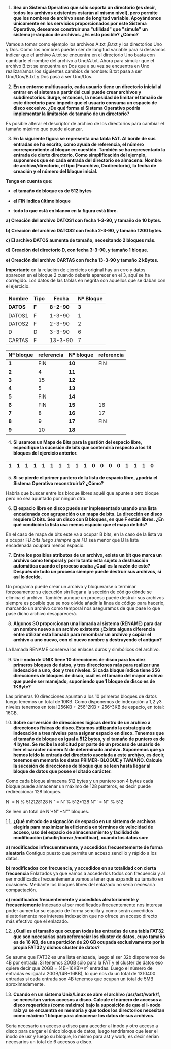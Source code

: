 1. **Sea un Sistema Operativo que sólo soporta un directorio (es decir, todos los archivos existentes estarán al mismo nivel), pero permite que los nombres de archivo sean de longitud variable. Apoyándonos únicamente en los servicios proporcionados por este Sistema Operativo, deseamos construir una "utilidad" que "simule" un sistema jerárquico de archivos. ¿Es esto posible? ¿Cómo?**

Vamos a tomar como ejemplo los archivos A.txt ,B.txt y los directorios Uno y Dos. Como los nombres pueden ser de longitud variable para si deseamos indicar que el archivo A.txt se encuentra en el directorio Uno basta con cambiarle el nombre del archivo a Uno/A.txt. Ahora para simular que el archivo B.txt se encuentra en Dos que a su vez se encuentra en Uno realizaríamos los siguientes cambios de nombre: B.txt pasa a ser Uno/Dos/B.txt y Dos pasa a ser Uno/Dos.

2. **En un entorno multiusuario, cada usuario tiene un directorio inicial al entrar en el sistema a partir del cual puede crear archivos y subdirectorios. Surge, entonces, la necesidad de limitar el tamaño de este directorio para impedir que el usuario consuma un espacio de disco excesivo. ¿De qué forma el Sistema Operativo podría implementar la limitación de tamaño de un directorio?**

Es posible alterar el descriptor de archivo de los directorios para cambiar el tamaño máximo que puede alcanzar.

3. **En la siguiente figura se representa una tabla FAT. Al borde de sus entradas se ha escrito, como ayuda de referencia, el número correspondiente al bloque en cuestión. También se ha representado la entrada de cierto directorio. Como simplificación del ejemplo, suponemos que en cada entrada del directorio se almacena: Nombre de archivo/directorio, el tipo (F=archivo, D=directorio), la fecha de creación y el número del bloque inicial.**

**Tenga en cuenta que:**

- **el tamaño de bloque es de 512 bytes**

- **el FIN indica último bloque**

- **todo lo que está en blanco en la figura está libre.**

**a) Creación del archivo DATOS1 con fecha 1-3-90, y tamaño de 10 bytes.**

**b) Creación del archivo DATOS2 con fecha 2-3-90, y tamaño 1200 bytes.**

**c) El archivo DATOS aumenta de tamaño, necesitando 2 bloques más.**

**d) Creación del directorio D, con fecha 3-3-90, y tamaño 1 bloque.**

**e) Creación del archivo CARTAS con fecha 13-3-90 y tamaño 2 kBytes.**

**Importante** en la relación de ejercicios original hay un erro y datos aparecen en el bloque 2 cuando debería aparecer en el 3, aquí se ha corregido. Los datos de las tablas en negrita son aquellos que se daban con el ejercicio.

|Nombre|Tipo|Fecha|Nº Bloque|
|-|-|-|-|
| **DATOS** | **F** | **8-2-90** | **3** |
| DATOS1 | F | 1-3-90 |1|
| DATOS2 | F | 2-3-90 |2|
| D | D | 3-3-90 |6|
| CARTAS | F | 13-3-90 |7|

|Nº bloque|referencia|Nº bloque|referencia|
|-|-|-|-|
| **1** | FIN | **10**| FIN |
| **2** | 4 | **11**| |
| **3** |15 | **12**| |
| **4** | 5 | **13**| |
| **5** | FIN | **14**| |
| **6** | FIN | **15**|16 |
| **7** | 8 | **16**|17 |
| **8** | 9 | **17**|FIN |
| **9** |10 | **18**| |

4. **Si usamos un Mapa de Bits para la gestión del espacio libre, especifique la sucesión de bits que contendría respecto a los 18 bloques del ejercicio anterior.**

|1|1|1|1|1|1|1|1|1|1|0|0|0|0|1|1|1|0|
|-|-|-|-|-|-|-|-|-|-|-|-|-|-|-|-|-|-|

5. **Si se pierde el primer puntero de la lista de espacio libre, ¿podría el Sistema Operativo reconstruirla? ¿Cómo?**

Habria que buscar entre los bloque libres aquél que apunte a otro bloque pero no sea apuntado por ningún otro.

6. **El espacio libre en disco puede ser implementado usando una lista encadenada con agrupación o un mapa de bits. La dirección en disco requiere D bits. Sea un disco con B bloques, en que F están libres. ¿En qué condición la lista usa menos espacio que el mapa de bits?**

En el caso de mapa de bits este va a ocupar B bits, en la caso de la lista va a ocupar F*D bits luego siempre que F*D sea menor que B la lista encadenada ocupará menos espacio.

7. **Entre los posibles atributos de un archivo, existe un bit que marca un archivo como temporal y por lo tanto esta sujeto a destrucción automática cuando el proceso acaba ¿Cuál es la razón de esto? Después de todo un proceso siempre puede destruir sus archivos, si así lo decide.**

Un programa puede crear un archivo y bloquerarse o terminar forzosamente su ejecución sin llegar a la sección de código dónde se elimina el archivo. También aunque un proceso puede destruir sus archivos siempre es posible que se nos olvide añadir la línea de código para hacerlo, marcando un archivo como temporal nos aseguramos de que pase lo que pase dicho archivo desaparecerá.

8. **Algunos SO proporcionan una llamada al sistema (RENAME) para dar un nombre nuevo a un archivo existente ¿Existe alguna diferencia entre utilizar esta llamada para renombrar un archivo y copiar el archivo a uno nuevo, con el nuevo nombre y destruyendo el antiguo?**

La llamada RENAME conserva los enlaces duros y simbólicos del archivo.

9. **Un i-nodo de UNIX tiene 10 direcciones de disco para los diez primeros bloques de datos, y tres direcciones más para realizar una indexación a uno, dos y tres niveles. Si cada bloque índice tiene 256 direcciones de bloques de disco, cuál es el tamaño del mayor archivo que puede ser manejado, suponiendo que 1 bloque de disco es de 1KByte?**

Las primeras 10 direcciones apuntan a los 10 primeros bloques de datos luego tenemos un total de 10KB.
Como disponemos de indexación a 1,2 y3 niveles tenemos en total 256KB + 256^2KB + 256^3KB de espacio, en total: 16GB.

10. **Sobre conversión de direcciones lógicas dentro de un archivo a direcciones físicas de disco. Estamos utilizando la estrategia de indexación a tres niveles para asignar espacio en disco. Tenemos que el tamaño de bloque es igual a 512 bytes, y el tamaño de puntero es de 4 bytes. Se recibe la solicitud por parte de un proceso de usuario de leer el carácter número N de determinado archivo. Suponemos que ya hemos leído la entrada del directorio asociada a este archivo, es decir, tenemos en memoria los datos PRIMER- BLOQUE y TAMAÑO. Calcule la sucesión de direcciones de bloque que se leen hasta llegar al bloque de datos que posee el citado carácter.**

Como cada bloque almacena 512 bytes y un puntero son 4 bytes cada bloque puede almacenar un máximo de 128 punteros, es decir puede redireccionar 128 bloques.

N'   = N   % 512*128*128
N''  = N'  % 512*128
N''' = N'' % 512

Se leen un total de N'+N''+N''' bloques.

11. **¿Qué método de asignación de espacio en un sistema de archivos elegiría para maximizar la eficiencia en términos de velocidad de acceso, uso del espacio de almacenamiento y facilidad de modificación (añadir/borrar /modificar), cuando los datos son:**

**a) modificados infrecuentemente, y accedidos frecuentemente de forma aleatoria** Contiguo puesto que permite un acceso sencillo y rápido a los datos.

**b) modificados con frecuencia, y accedidos en su totalidad con cierta frecuencia** Enlazados ya que vamos a accederlos todos con frecuencia y al ser modificados frecuentemente vamos a tener que expandir su tamaño en ocasiones. Mediante los bloques libres del enlazado no sería necesaria compactación.

**c) modificados frecuentemente y accedidos aleatoriamente y frecuentemente** Indexado al ser modificados frecuentemente nos interesa poder aumentar su espacio de forma sencilla y como serán accedidos aleatoriamente nos interesa indexación que no ofrece un acceso directo más efectivo que el enlazado.

12. **¿Cuál es el tamaño que ocupan todas las entradas de una tabla FAT32 que son necesarias para referenciar los cluster de datos, cuyo tamaño es de 16 KB, de una partición de 20 GB ocupada exclusivamente por la propia FAT32 y dichos cluster de datos?**

Se asume que FAT32 es una lista enlazada, luego al ser 32b disponemos de 4B por entrada. Si tenemos 20GB sólo para la FAT y el cluster de datos eso quiere decir que 20GB = (4B+16KB)*nº entradas. Luego el número de entradas es igual a 20GB/(4B+16KB), lo que nos da un total de 1310400 entradas si cada entrada son 4B tenemos que ocupan un total de 5MB aproximadamente.

13. **Cuando en un sistema Unix/Linux se abre el archivo /usr/ast/work/f, se necesitan varios accesos a disco. Calcule el número de accesos a disco requeridos (como máximo) bajo la suposición de que el i-nodo raíz ya se encuentra en memoria y que todos los directorios necesitan como máximo 1 bloque para almacenar los datos de sus archivos.**

Sería necesario un acceso a disco para acceder al inodo y otro acceso a disco para cargar el único bloque de datos, luego tendríamos que leer el inodo de usr y luego su bloque, lo mismo para ast y work, es decir serían necesarios un total de 6 accesos a disco.

